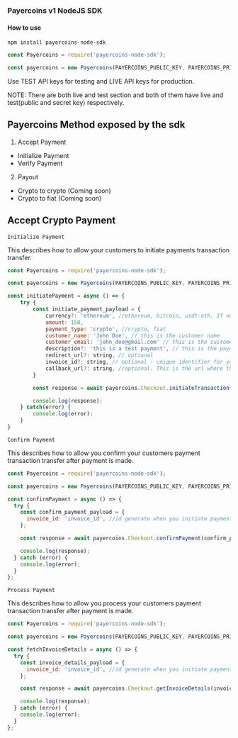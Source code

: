 ### Payercoins v1 NodeJS SDK

#### How to use

`npm install payercoins-node-sdk`

```js
const Payercoins = require('payercoins-node-sdk');

const payercoins = new Payercoins(PAYERCOINS_PUBLIC_KEY, PAYERCOINS_PRIVATE_KEY);
```

Use TEST API keys for testing and LIVE API keys for production.

NOTE: There are both live and test section and both of them have live and test(public and secret key) respectively.

## Payercoins Method exposed by the sdk

1. Accept Payment

- Initialize Payment
- Verify Payment

2. Payout

- Crypto to crypto (Coming soon)
- Crypto to fiat (Coming soon)

## Accept Crypto Payment

`Initialize Payment`

This describes how to allow your customers to initiate payments transaction transfer.

```js
const Payercoins = require('payercoins-node-sdk');

const payercoins = new Payercoins(PAYERCOINS_PUBLIC_KEY, PAYERCOINS_PRIVATE_KEY);

const initiatePayment = async () => {
    try {
        const initiate_payment_payload = {
            currency?: 'ethereum', //ethereum, bitcoin, usdt-eth. If not provided, the default activated currency type will be used.
            amount: 150,
            payment_type: 'crypto', //crypto, fiat
            customer_name: 'John Doe', // this is the customer name
            customer_email: 'john_doe@gmail.com' // this is the customer email
            description?: 'this is a test payment', // this is the payment description
            redirect_url?: string, // optional
            invoice_id?: string, // optional - unique identifier for your payment and minLength 8, else we will automatically generate one
            callback_url?: string, //optional. This is the url where the customer will be redirected to after payment is completed.
        }

        const response = await payercoins.Checkout.initiateTransaction(initiate_payment_payload);

        console.log(response);
    } catch(error) {
        console.log(error);
    }
}
```

`Confirm Payment`

This describes how to allow you confirm your customers payment transaction transfer after payment is made.

```js
const Payercoins = require('payercoins-node-sdk');

const payercoins = new Payercoins(PAYERCOINS_PUBLIC_KEY, PAYERCOINS_PRIVATE_KEY);

const confirmPayment = async () => {
  try {
    const confirm_payment_payload = {
      invoice_id: 'invoice_id', //id generate when you initiate payment
    };

    const response = await payercoins.Checkout.confirmPayment(confirm_payment_payload);

    console.log(response);
  } catch (error) {
    console.log(error);
  }
};
```

`Process Payment`

This describes how to allow you process your customers payment transaction transfer after payment is made.

```js
const Payercoins = require('payercoins-node-sdk');

const payercoins = new Payercoins(PAYERCOINS_PUBLIC_KEY, PAYERCOINS_PRIVATE_KEY);

const fetchInvoiceDetails = async () => {
  try {
    const invoice_details_payload = {
      invoice_id: 'invoice_id', //id generate when you initiate payment
    };

    const response = await payercoins.Checkout.getInvoiceDetails(invoice_details_payload);

    console.log(response);
  } catch (error) {
    console.log(error);
  }
};
```
